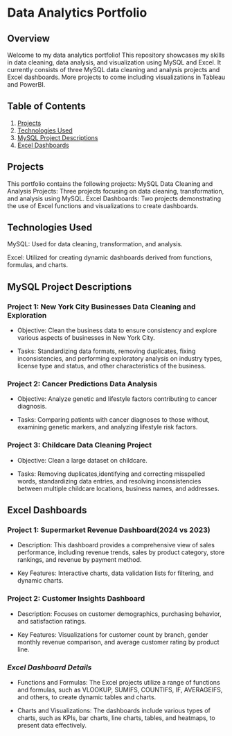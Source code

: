 # Data Analytics Portfolio
## Overview
Welcome to my data analytics portfolio! This repository showcases my skills in data cleaning, data analysis, and visualization using MySQL and Excel. It currently consists of three MySQL data cleaning and analysis projects and Excel dashboards. More projects to come including visualizations in Tableau and PowerBI.
## Table of Contents

1. [Projects](#Projects)
2. [Technologies Used](#technologies_used)
4. [MySQL Project Descriptions](#MySQL)
5. [Excel Dashboards](#excel)

## Projects
This portfolio contains the following projects:
MySQL Data Cleaning and Analysis Projects: Three projects focusing on data cleaning, transformation, and analysis using MySQL.
Excel Dashboards: Two projects demonstrating the use of Excel functions and visualizations to create dashboards.

## Technologies Used
MySQL: Used for data cleaning, transformation, and analysis. 

Excel: Utilized for creating dynamic dashboards derived from functions, formulas, and charts.

## MySQL Project Descriptions
   
### Project 1: New York City Businesses Data Cleaning and Exploration
  
* Objective: Clean the business data to ensure consistency and explore various aspects of businesses in New York City.

* Tasks: Standardizing data formats, removing duplicates, fixing inconsistencies, and performing exploratory analysis on industry types, license type and status, and other characteristics of the business.

### Project 2: Cancer Predictions Data Analysis

* Objective: Analyze genetic and lifestyle factors contributing to cancer diagnosis.

* Tasks: Comparing patients with cancer diagnoses to those without, examining genetic markers, and analyzing lifestyle risk factors.

### Project 3: Childcare Data Cleaning Project

* Objective: Clean a large dataset on childcare.
  
* Tasks: Removing duplicates,identifying and correcting misspelled words, standardizing data entries, and resolving inconsistencies between multiple childcare locations, business names, and addresses.

##  Excel Dashboards

### Project 1: Supermarket Revenue Dashboard(2024 vs 2023)

* Description: This dashboard provides a comprehensive view of sales performance, including revenue trends, sales by product category, store rankings, and revenue by payment method.

* Key Features: Interactive charts, data validation lists for filtering, and dynamic charts.

### Project 2: Customer Insights Dashboard

* Description: Focuses on customer demographics, purchasing behavior, and satisfaction ratings.
  
* Key Features: Visualizations for customer count by branch, gender monthly revenue comparison, and average customer rating by product line.

### *Excel Dashboard Details*

* Functions and Formulas: The Excel projects utilize a range of functions and formulas, such as VLOOKUP, SUMIFS, COUNTIFS, IF, AVERAGEIFS, and others, to create dynamic tables and charts.
  
* Charts and Visualizations: The dashboards include various types of charts, such as KPIs, bar charts, line charts, tables, and heatmaps, to present data effectively.


